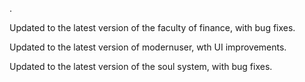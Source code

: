 .

Updated to the latest version of the faculty of finance, with bug fixes.

Updated to the latest version of modernuser, wth UI improvements.

Updated to the latest version of the soul system, with bug fixes.